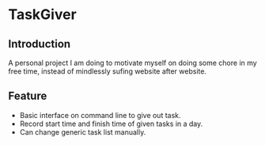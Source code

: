 # TaskGiver

## Introduction
A personal project I am doing to motivate myself on doing some chore in my free time, instead of mindlessly sufing website after website.

## Feature

  - Basic interface on command line to give out task.
  - Record start time and finish time of given tasks in a day.
  - Can change generic task list manually.
  
